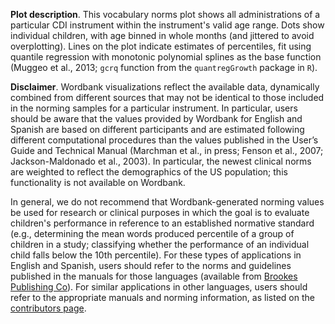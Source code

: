 __Plot description__. This vocabulary norms plot shows all administrations of a
particular CDI instrument within the instrument's valid age range. Dots show
individual children, with age binned in whole months (and jittered to avoid
overplotting). Lines on the plot indicate estimates of percentiles, fit using
quantile regression with monotonic polynomial splines as the base function
(Muggeo et al., 2013; `gcrq` function from the `quantregGrowth` package in `R`).

__Disclaimer__. Wordbank visualizations reflect the available data, dynamically
combined from different sources that may not be identical to those included in
the norming samples for a particular instrument. In particular, users should be
aware that the values provided by Wordbank for English and Spanish are based on
different participants and are estimated following different computational
procedures than the values published in the User’s Guide and Technical Manual
(Marchman et al., in press; Fenson et al., 2007; Jackson-Maldonado et al., 2003). 
In particular, the newest clinical norms are weighted to reflect the demographics 
of the US population; this functionality is not available on Wordbank.

In general, we do not recommend that Wordbank-generated norming values be used
for research or clinical purposes in which the goal is to evaluate children's
performance in reference to an established normative standard (e.g., determining
the mean words produced percentile of a group of children in a study;
classifying whether the performance of an individual child falls below the 10th
percentile). For these types of applications in English and Spanish, users
should refer to the norms and guidelines published in the manuals for those
languages (available from [Brookes Publishing
Co](www.brookespublishing.com/cdi)). For similar applications in other
languages, users should refer to the appropriate manuals and norming
information, as listed on the [contributors
page](http://wordbank.stanford.edu/contributors).

